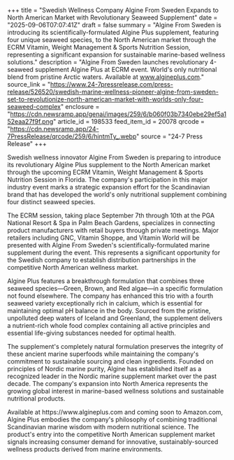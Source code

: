 +++
title = "Swedish Wellness Company Algine From Sweden Expands to North American Market with Revolutionary Seaweed Supplement"
date = "2025-09-06T07:07:41Z"
draft = false
summary = "Algine From Sweden is introducing its scientifically-formulated Algine Plus supplement, featuring four unique seaweed species, to the North American market through the ECRM Vitamin, Weight Management & Sports Nutrition Session, representing a significant expansion for sustainable marine-based wellness solutions."
description = "Algine From Sweden launches revolutionary 4-seaweed supplement Algine Plus at ECRM event. World's only nutritional blend from pristine Arctic waters. Available at www.algineplus.com."
source_link = "https://www.24-7pressrelease.com/press-release/526520/swedish-marine-wellness-pioneer-algine-from-sweden-set-to-revolutionize-north-american-market-with-worlds-only-four-seaweed-complex"
enclosure = "https://cdn.newsramp.app/genai/images/259/6/b060f03b7340ebe29ef5a152eaa27f9f.png"
article_id = 198533
feed_item_id = 20078
qrcode = "https://cdn.newsramp.app/24-7PressRelease/qrcode/259/6/hintmTy_.webp"
source = "24-7 Press Release"
+++

<p>Swedish wellness innovator Algine From Sweden is preparing to introduce its revolutionary Algine Plus supplement to the North American market through the upcoming ECRM Vitamin, Weight Management & Sports Nutrition Session in Florida. The company's participation in this major industry event marks a strategic expansion effort for the Scandinavian brand that has developed the world's only nutritional supplement combining four distinct seaweed species.</p><p>The ECRM session, taking place September 7th through 10th at the PGA National Resort & Spa in Palm Beach Gardens, specializes in connecting product manufacturers with retail buyers through private meetings. Major retailers including GNC, Vitamin Shoppe, and Vitamin World will be presented with Algine From Sweden's scientifically-formulated marine supplement during the event. This represents a significant opportunity for the Swedish company to establish distribution partnerships in the competitive North American wellness market.</p><p>Algine Plus features a breakthrough formulation that combines three seaweed species—Green, Brown, and Red algae—in a specific formulation not found elsewhere. The company has enhanced this trio with a fourth seaweed variety exceptionally rich in calcium, which is essential for maintaining optimal pH balance in the body. Sourced from the pristine, unpolluted deep waters of Iceland and Greenland, the supplement delivers a nutrient-rich whole food complex containing all active principles and essential life-giving substances needed for optimal health.</p><p>The supplement's completely natural formulation preserves the integrity of these ancient marine superfoods while maintaining the company's commitment to sustainable sourcing and clean ingredients. Founded on principles of Nordic marine purity, Algine has established itself as a recognized leader in the Nordic marine supplement market over the past decade. The company's expansion into North America represents the growing global interest in marine-based wellness solutions and sustainable nutritional products.</p><p>Available at https://www.algineplus.com and coming soon to Amazon.com, Algine Plus embodies the company's philosophy of combining traditional Scandinavian marine wisdom with modern nutritional science. The product's entry into the competitive North American supplement market signals increasing consumer demand for innovative, sustainably-sourced wellness products derived from marine environments.</p>